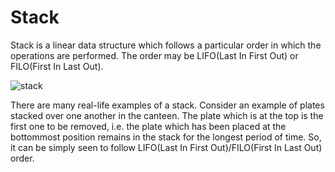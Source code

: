 # Stack

Stack is a linear data structure which follows a particular order in which the operations are performed. The order may be LIFO(Last In First Out) or FILO(First In Last Out).

![stack](https://user-images.githubusercontent.com/43957190/67091255-cf4a8a00-f1c9-11e9-9b63-3cff7ec8542e.png)

There are many real-life examples of a stack. Consider an example of plates stacked over one another in the canteen. The plate which is at the top is the first one to be removed, i.e. the plate which has been placed at the bottommost position remains in the stack for the longest period of time. So, it can be simply seen to follow LIFO(Last In First Out)/FILO(First In Last Out) order.
